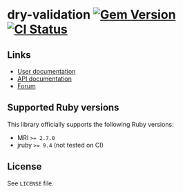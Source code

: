 <!--- this file is synced from dry-rb/template-gem project -->
[gem]: https://rubygems.org/gems/dry-validation
[actions]: https://github.com/dry-rb/dry-validation/actions

# dry-validation [![Gem Version](https://badge.fury.io/rb/dry-validation.svg)][gem] [![CI Status](https://github.com/dry-rb/dry-validation/workflows/ci/badge.svg)][actions]

## Links

* [User documentation](https://dry-rb.org/gems/dry-validation)
* [API documentation](http://rubydoc.info/gems/dry-validation)
* [Forum](https://discourse.dry-rb.org)

## Supported Ruby versions

This library officially supports the following Ruby versions:

* MRI `>= 2.7.0`
* jruby `>= 9.4` (not tested on CI)

## License

See `LICENSE` file.
